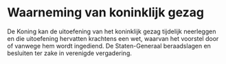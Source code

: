 # Waarneming van koninklijk gezag
De Koning kan de uitoefening van het koninklijk gezag tijdelijk neerleggen en die uitoefening hervatten krachtens een wet, waarvan het voorstel door of vanwege hem wordt ingediend. De Staten-Generaal beraadslagen en besluiten ter zake in verenigde vergadering.
